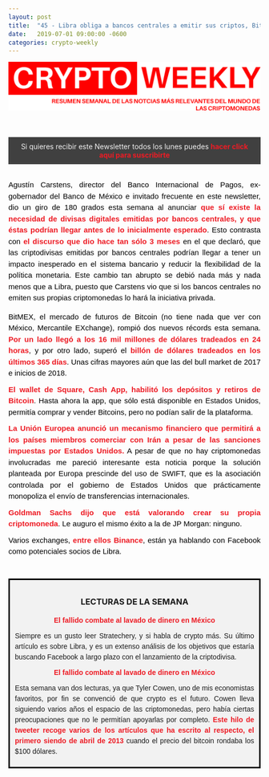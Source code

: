 ```yaml
---
layout: post
title:  "45 - Libra obliga a bancos centrales a emitir sus criptos, BitMEX marca récords históricos y el mercado sigue creciendo"
date:   2019-07-01 09:00:00 -0600
categories: crypto-weekly
---
```


![Banner](/../images/banner.png)

<div style="background: #404040; padding: 10px; margin-top: 50px; margin-bottom: 0px;">
<div style="text-align: center;">
 <div style="color: #F2F2F2;"><span style="font-size:14px">Si quieres recibir este Newsletter todos los lunes puedes  <a href="http://eepurl.com/dDi9ij" target="_blank" style="mso-line-height-rule: exactly;-ms-text-size-adjust: 100%;-webkit-text-size-adjust: 100%;color: #ED1B24;font-weight: bold;text-decoration: none;">hacer click aquí para suscribirte</a></span></div>
</div>
</div>


<p dir="ltr" style="text-align: justify;margin-top: 30px;padding: 0;mso-line-height-rule: exactly;-ms-text-size-adjust: 100%;-webkit-text-size-adjust: 100%;color: #000000;font-family: Helvetica;font-size: 15px;line-height: 150%;">Agustín Carstens, director del Banco Internacional de Pagos, ex-gobernador del Banco de México e invitado frecuente en este newsletter, dio un giro de 180 grados esta semana al anunciar <a href="https://www.ft.com/content/428a0b20-99b0-11e9-9573-ee5cbb98ed36" style="mso-line-height-rule: exactly;-ms-text-size-adjust: 100%;-webkit-text-size-adjust: 100%;color: #ED1B24;font-weight: bold;text-decoration: none;">que sí existe la necesidad de divisas digitales emitidas por bancos centrales, y que éstas podrían llegar antes de lo inicialmente </a><a href="https://www.ft.com/content/428a0b20-99b0-11e9-9573-ee5cbb98ed36" target="_blank" style="mso-line-height-rule: exactly;-ms-text-size-adjust: 100%;-webkit-text-size-adjust: 100%;color: #ED1B24;font-weight: bold;text-decoration: none;">esperado</a>. Esto contrasta con<a href="https://www.bis.org/speeches/sp190322.pdf" style="mso-line-height-rule: exactly;-ms-text-size-adjust: 100%;-webkit-text-size-adjust: 100%;color: #ED1B24;font-weight: bold;text-decoration: none;"> el discurso que dio hace tan sólo 3 meses </a>en el que declaró, que las criptodivisas emitidas por bancos centrales podrían llegar a tener un impacto inesperado en el sistema bancario y reducir la flexibilidad de la política monetaria. Este cambio tan abrupto se debió nada más y nada menos que a Libra, puesto que Carstens vio que si los bancos centrales no emiten sus propias criptomonedas&nbsp;lo hará&nbsp;la iniciativa privada.&nbsp;</p>

<p dir="ltr" style="text-align: justify;margin: 10px 0;padding: 0;mso-line-height-rule: exactly;-ms-text-size-adjust: 100%;-webkit-text-size-adjust: 100%;color: #000000;font-family: Helvetica;font-size: 15px;line-height: 150%;">BitMEX, el mercado de futuros de Bitcoin (no tiene nada que ver con México, Mercantile EXchange), rompió dos nuevos récords esta semana. <a href="https://twitter.com/BitMEXdotcom/status/1144049870178848768" style="mso-line-height-rule: exactly;-ms-text-size-adjust: 100%;-webkit-text-size-adjust: 100%;color: #ED1B24;font-weight: bold;text-decoration: none;">Por un lado llegó a los 16 mil millones de dólares tradeados en 24 horas</a>, y por otro lado, superó el<a href="https://finance.yahoo.com/news/bitmex-clocked-1-trillion-volumes-145648718.html" style="mso-line-height-rule: exactly;-ms-text-size-adjust: 100%;-webkit-text-size-adjust: 100%;color: #ED1B24;font-weight: bold;text-decoration: none;">&nbsp;billón de dólares tradeados en los últimos 365 días</a>. Unas cifras mayores aún que las&nbsp;del bull market de 2017 e inicios de 2018.</p>

<p dir="ltr" style="text-align: justify;margin: 10px 0;padding: 0;mso-line-height-rule: exactly;-ms-text-size-adjust: 100%;-webkit-text-size-adjust: 100%;color: #000000;font-family: Helvetica;font-size: 15px;line-height: 150%;"><a href="https://www.coindesk.com/square-is-expanding-access-to-bitcoin-deposits-for-cash-app-users?utm_source=twitter&amp;utm_medium=coindesk&amp;utm_term=&amp;utm_content=&amp;utm_campaign=Organic%20" style="mso-line-height-rule: exactly;-ms-text-size-adjust: 100%;-webkit-text-size-adjust: 100%;color: #ED1B24;font-weight: bold;text-decoration: none;">El wallet de Square, Cash App, habilitó los depósitos y retiros de Bitcoin</a>. Hasta ahora la app, que sólo está disponible en Estados Unidos, permitía comprar y vender Bitcoins, pero no podían salir de la plataforma.</p>

<p dir="ltr" style="text-align: justify;margin: 10px 0;padding: 0;mso-line-height-rule: exactly;-ms-text-size-adjust: 100%;-webkit-text-size-adjust: 100%;color: #000000;font-family: Helvetica;font-size: 15px;line-height: 150%;"><a href="https://www.dw.com/en/eu-mechanism-for-trade-with-iran-now-operational/a-49407662" style="mso-line-height-rule: exactly;-ms-text-size-adjust: 100%;-webkit-text-size-adjust: 100%;color: #ED1B24;font-weight: bold;text-decoration: none;">La Unión Europea anunció un mecanismo financiero que permitirá a los países miembros comerciar con Irán a pesar de las sanciones impuestas por Estados Unidos.</a> A pesar de que no hay criptomonedas involucradas me pareció interesante esta noticia&nbsp;porque la solución planteada por Europa prescinde del uso de SWIFT, que es la asociación controlada&nbsp;por el gobierno de Estados Unidos que prácticamente monopoliza el envío de transferencias internacionales.</p>

<p dir="ltr" style="text-align: justify;margin: 10px 0;padding: 0;mso-line-height-rule: exactly;-ms-text-size-adjust: 100%;-webkit-text-size-adjust: 100%;color: #000000;font-family: Helvetica;font-size: 15px;line-height: 150%;"><a href="https://cointelegraph.com/news/goldman-sachs-looking-at-potential-of-creating-virtual-currency-ceo-reveals" style="mso-line-height-rule: exactly;-ms-text-size-adjust: 100%;-webkit-text-size-adjust: 100%;color: #ED1B24;font-weight: bold;text-decoration: none;">Goldman Sachs dijo que está valorando crear su propia criptomoneda</a>. Le auguro el mismo éxito a la de JP Morgan:&nbsp;ninguno.</p>

<p dir="ltr" style="text-align: justify;margin: 10px 0;padding: 0;mso-line-height-rule: exactly;-ms-text-size-adjust: 100%;-webkit-text-size-adjust: 100%;color: #000000;font-family: Helvetica;font-size: 15px;line-height: 150%;">Varios exchanges, <a href="https://cointelegraph.com/news/binance-discussing-libra-with-facebook-exchange-exec-reveals" style="mso-line-height-rule: exactly;-ms-text-size-adjust: 100%;-webkit-text-size-adjust: 100%;color: #ED1B24;font-weight: bold;text-decoration: none;">entre ellos Binance</a>, están ya hablando con Facebook como potenciales socios de Libra.</p>

<p dir="ltr" style="text-align: justify;margin: 10px 0;padding: 0;mso-line-height-rule: exactly;-ms-text-size-adjust: 100%;-webkit-text-size-adjust: 100%;color: #000000;font-family: Helvetica;font-size: 15px;line-height: 150%;">&nbsp;</p>

<div style="border: 3px solid black;background: #F2F2F2; padding: 10px">
<div style="text-align: center;">
	<h3>LECTURAS DE LA SEMANA</h3>
</div>

<div>
<div style="text-align: center;">
<p dir="ltr" style="text-align: center;color: #F2F2F2;font-family: Helvetica;font-size: 14px;font-weight: normal;margin: 10px 0;padding: 0;mso-line-height-rule: exactly;-ms-text-size-adjust: 100%;-webkit-text-size-adjust: 100%;line-height: 150%;"><strong id="docs-internal-guid-0094980f-7fff-2ee4-e338-8191fb91f4b2"><a href="https://stratechery.com/2019/facebook-libra-and-the-long-game/" style="mso-line-height-rule: exactly;-ms-text-size-adjust: 100%;-webkit-text-size-adjust: 100%;color: #ED1B24;font-weight: bold;text-decoration: none;">El fallido combate al lavado de dinero en México</a></strong></p>

<p dir="ltr" style="text-align: justify;font-family: Helvetica;font-size: 14px;font-weight: normal;margin: 10px 0;padding: 0;mso-line-height-rule: exactly;-ms-text-size-adjust: 100%;-webkit-text-size-adjust: 100%;line-height: 150%;">Siempre es un gusto leer Stratechery, y si habla de crypto más. Su último artículo es sobre Libra, y es un extenso análisis de los objetivos que estaría buscando Facebook a largo plazo con el lanzamiento de la criptodivisa.</p>


<p dir="ltr" style="text-align: center;color: #F2F2F2;font-family: Helvetica;font-size: 14px;font-weight: normal;margin: 10px 0;padding: 0;mso-line-height-rule: exactly;-ms-text-size-adjust: 100%;-webkit-text-size-adjust: 100%;line-height: 150%;"><strong id="docs-internal-guid-0094980f-7fff-2ee4-e338-8191fb91f4b2"><a href="https://marginalrevolution.com/marginalrevolution/2019/06/crypto-is-here-to-stay.html" style="mso-line-height-rule: exactly;-ms-text-size-adjust: 100%;-webkit-text-size-adjust: 100%;color: #ED1B24;font-weight: bold;text-decoration: none;">El fallido combate al lavado de dinero en México</a></strong></p>

<p dir="ltr" style="text-align: justify;font-family: Helvetica;font-size: 14px;font-weight: normal;margin: 10px 0;padding: 0;mso-line-height-rule: exactly;-ms-text-size-adjust: 100%;-webkit-text-size-adjust: 100%;line-height: 150%;">Esta semana van dos lecturas, ya que Tyler Cowen, uno de mis economistas favoritos, por fin se convenció de que crypto es el futuro. Cowen lleva siguiendo varios años el espacio de las criptomonedas, pero había ciertas preocupaciones que no le permitían apoyarlas por completo. <a href="https://twitter.com/tonysheng/status/1144630555381604352" style="mso-line-height-rule: exactly;-ms-text-size-adjust: 100%;-webkit-text-size-adjust: 100%;color: #ED1B24;font-weight: bold;text-decoration: none;">Este hilo de tweeter recoge varios de los artículos que ha escrito al respecto, el primero siendo de abril de 2013 </a> cuando el precio del bitcoin rondaba los $100 dólares.</p>

</div>
</div>
</div>

[jekyll-docs]: https://jekyllrb.com/docs/home
[jekyll-gh]:   https://github.com/jekyll/jekyll
[jekyll-talk]: https://talk.jekyllrb.com/
